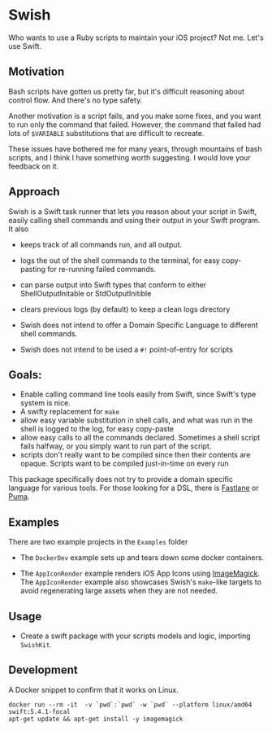 # Swish

Who wants to use a Ruby scripts to maintain your iOS project? Not me. Let's use Swift.

## Motivation

Bash scripts have gotten us pretty far, but it's difficult reasoning about control flow. And there's no type safety. 

Another motivation is a script fails, and you make some fixes, and you want to run only the command that failed. However, the command that failed had lots of `$VARIABLE` substitutions that are difficult to recreate.

These issues have bothered me for many years, through mountains of bash scripts, and I think I have something worth suggesting. I would love your feedback on it.

## Approach
Swish is a Swift task runner that lets you reason about your script in Swift, easily calling shell commands and using their output in your Swift program. It also
- keeps track of all commands run, and all output.
- logs the out of the shell commands to the terminal, for easy copy-pasting for re-running failed commands.
- can parse output into Swift types that conform to either ShellOutputInitable or StdOutputInitible
- clears previous logs (by default) to keep a clean logs directory

- Swish does not intend to offer a Domain Specific Language to different shell commands. 
- Swish does not intend to be used a `#!` point-of-entry for scripts

## Goals: 

- Enable calling command line tools easily from Swift, since Swift's type system is nice.
- A swifty replacement for `make`
- allow easy variable substitution in shell calls, and what was run in the shell is logged to the log, for easy copy-paste
- allow easy calls to all the commands declared. Sometimes a shell script fails halfway, or you simply want to run part of the script.
- scripts don't really want to be compiled since then their contents are opaque. Scripts want to be compiled just-in-time on every run

This package specifically does not try to provide a domain specific language for various tools. For those looking for a DSL, there is [Fastlane](https://fastlane.tools) or [Puma](https://github.com/pumaswift/Puma).


## Examples

There are two example projects in the `Examples` folder

- The `DockerDev` example sets up and tears down some docker containers. 

- The `AppIconRender` example renders iOS App Icons using [ImageMagick](https://imagemagick.org/). The `AppIconRender` example also showcases Swish's `make`-like targets to avoid regenerating large assets when they are not needed. 


## Usage

- Create a swift package with your scripts models and logic, importing `SwishKit`.


## Development

A Docker snippet to confirm that it works on Linux.

    docker run --rm -it  -v `pwd`:`pwd` -w `pwd` --platform linux/amd64 swift:5.4.1-focal
    apt-get update && apt-get install -y imagemagick
